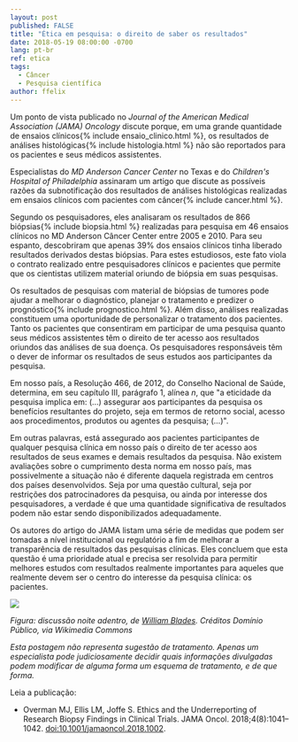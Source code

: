 ```yaml
---
layout: post
published: FALSE
title: "Ética em pesquisa: o direito de saber os resultados"
date: 2018-05-19 08:00:00 -0700
lang: pt-br
ref: etica
tags:
  - Câncer
  - Pesquisa científica
author: ffelix
---
```

Um ponto de vista publicado no _Journal of the American Medical Association (JAMA) Oncology_ discute porque, em uma grande quantidade de ensaios clínicos{% include ensaio_clinico.html %}, os resultados de análises histológicas{% include histologia.html %} não são reportados para os pacientes e seus médicos assistentes.
<!--more-->

Especialistas do _MD Anderson Cancer Center_ no Texas e do _Children's Hospital of Philadelphia_ assinaram um artigo que discute as possíveis razões da subnotificação dos resultados de análises histológicas realizadas em ensaios clínicos com pacientes com câncer{% include cancer.html %}.

Segundo os pesquisadores, eles analisaram os resultados de 866 biópsias{% include biopsia.html %} realizadas para pesquisa em 46 ensaios clínicos no MD Anderson Câncer Center entre 2005 e 2010. Para seu espanto, descobriram que apenas 39% dos ensaios clínicos tinha liberado resultados derivados destas biópsias. Para estes estudiosos, este fato viola o contrato realizado entre pesquisadores clínicos e pacientes que permite que os cientistas utilizem material oriundo de biópsia em suas pesquisas.

Os resultados de pesquisas com material de biópsias de tumores pode ajudar a melhorar o diagnóstico, planejar o tratamento e predizer o prognóstico{% include prognostico.html %}. Além disso, análises realizadas constituem uma oportunidade de personalizar o tratamento dos pacientes. Tanto os pacientes que consentiram em participar de uma pesquisa quanto seus médicos assistentes têm o direito de ter acesso aos resultados oriundos das análises de sua doença. Os pesquisadores responsáveis têm o dever de informar os resultados de seus estudos aos participantes da pesquisa.

Em nosso país, a Resolução 466, de 2012, do Conselho Nacional de Saúde, determina, em seu capítulo III, parágrafo 1, alínea _n_, que "a eticidade da pesquisa implica em: (...) assegurar aos participantes da pesquisa os benefícios resultantes do projeto, seja em termos de retorno social, acesso aos procedimentos, produtos ou agentes da pesquisa; (...)".

Em outras palavras, está assegurado aos pacientes participantes de qualquer pesquisa clínica em nosso país o direito de ter acesso aos resultados de seus exames e demais resultados da pesquisa. Não existem avaliações sobre o cumprimento desta norma em nosso país, mas possivelmente a situação não é diferente daquela registrada em centros dos países desenvolvidos. Seja por uma questão cultural, seja por restrições dos patrocinadores da pesquisa, ou ainda por interesse dos pesquisadores, a verdade é que uma quantidade significativa de resultados podem não estar sendo disponibilizados adequadamente.

Os autores do artigo do JAMA listam uma série de  medidas que podem ser tomadas a nível institucional ou regulatório a fim de melhorar a transparência de resultados das pesquisas clínicas. Eles concluem que esta questão é uma prioridade atual e precisa ser resolvida para permitir melhores estudos com resultados realmente importantes para aqueles que realmente devem ser o centro do interesse da pesquisa clínica: os pacientes.

![](https://upload.wikimedia.org/wikipedia/commons/7/74/Discourse-into-the-night.jpg)

_Figura: discussão noite adentro, de [William Blades](https://pt.wikipedia.org/wiki/William_Blades). Créditos Domínio Público, via Wikimedia Commons_

_Esta postagem não representa sugestão de tratamento. Apenas um especialista pode judiciosamente decidir quais informações divulgadas podem modificar de alguma forma um esquema de tratamento, e de que forma._

Leia a publicação:
- Overman MJ, Ellis LM, Joffe S. Ethics and the Underreporting of Research Biopsy Findings in Clinical Trials. JAMA Oncol. 2018;4(8):1041–1042. [doi:10.1001/jamaoncol.2018.1002](https://doi.org/10.1001/jamaoncol.2018.1002).

